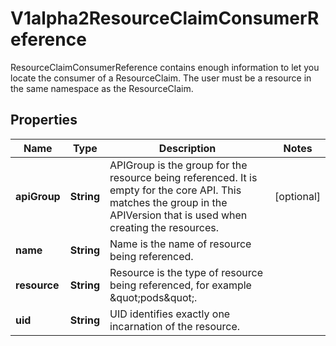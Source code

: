 

# V1alpha2ResourceClaimConsumerReference

ResourceClaimConsumerReference contains enough information to let you locate the consumer of a ResourceClaim. The user must be a resource in the same namespace as the ResourceClaim.
## Properties

Name | Type | Description | Notes
------------ | ------------- | ------------- | -------------
**apiGroup** | **String** | APIGroup is the group for the resource being referenced. It is empty for the core API. This matches the group in the APIVersion that is used when creating the resources. |  [optional]
**name** | **String** | Name is the name of resource being referenced. | 
**resource** | **String** | Resource is the type of resource being referenced, for example \&quot;pods\&quot;. | 
**uid** | **String** | UID identifies exactly one incarnation of the resource. | 



